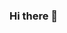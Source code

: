 ### Hi there 👋

<!--
**mevolkan/mevolkan** is a ✨ _special_ ✨ repository because its `README.md` (this file) appears on your GitHub profile.

Here are some ideas to get you started:

- 🔭 I’m currently working on ...
- 🌱 I’m currently learning React
- 👯 I’m looking to collaborate on API projects and intergrations
- 🤔 I’m looking for help with Devops
- 💬 Ask me about Wordpress
- 📫 How to reach me: ...
- 😄 Pronouns: ...
- ⚡ Fun fact: ...
-->
